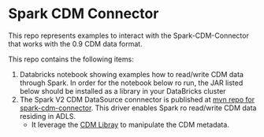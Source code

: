 # Spark CDM Connector

This repo represents examples to interact with the Spark-CDM-Connector that works with the 0.9 CDM data format.

This repo contains the following items:
1. Databricks notebook showing examples how to read/write CDM data through Spark. In order for the notebook below ro run, the JAR listed below should be installed as a library in your DataBricks cluster
2. The Spark V2 CDM DataSource connnector is published at
 [mvn repo for spark-cdm-connector](https://mvnrepository.com/artifact/com.microsoft.azure/spark-cdm-connector). This driver enables Spark ro read/write CDM data residing in ADLS.
    * It leverage the [CDM Libray](https://github.com/microsoft/CDM) to manipulate the CDM metadata.